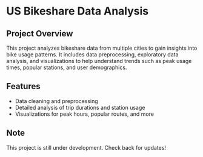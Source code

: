 # US Bikeshare Data Analysis

## Project Overview
This project analyzes bikeshare data from multiple cities to gain insights into bike usage patterns. It includes data preprocessing, exploratory data analysis, and visualizations to help understand trends such as peak usage times, popular stations, and user demographics.

## Features
- Data cleaning and preprocessing
- Detailed analysis of trip durations and station usage
- Visualizations for peak hours, popular routes, and more


## Note
This project is still under development. Check back for updates!

